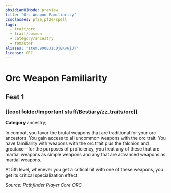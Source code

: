 ```yaml
---
obsidianUIMode: preview
title: "Orc Weapon Familiarity"
cssclasses: pf2e,pf2e-spell
tags:
  - trait/orc
  - trait/common
  - category/ancestry
  - remaster
aliases: "Item.9O0BJICDjEKv6jJT"
license: ORC
---
```

# Orc Weapon Familiarity
## Feat 1
### [[cool folder/Important stuff/Bestiary/zz_traits/orc]]

**Category** ancestry; 




In combat, you favor the brutal weapons that are traditional for your orc ancestors. You gain access to all uncommon weapons with the orc trait. You have familiarity with weapons with the orc trait plus the falchion and greataxe—for the purposes of proficiency, you treat any of these that are martial weapons as simple weapons and any that are advanced weapons as martial weapons.

At 5th level, whenever you get a critical hit with one of these weapons, you get its critical specialization effect.

*Source: Pathfinder Player Core*
*ORC*